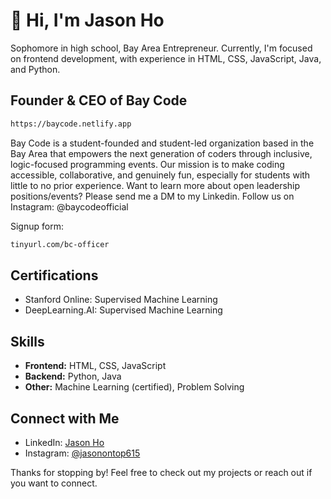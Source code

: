 # 👋 Hi, I'm Jason Ho

Sophomore in high school, Bay Area Entrepreneur.
Currently, I'm focused on frontend development, with experience in HTML, CSS, JavaScript, Java, and Python.

## Founder & CEO of Bay Code
```sh 
https://baycode.netlify.app
```
  Bay Code is a student-founded and student-led organization based in the Bay Area that empowers the next generation of coders through inclusive, logic-focused programming events. Our mission is to make coding accessible, collaborative, and genuinely fun, especially for students with little to no prior experience. Want to learn more about open leadership positions/events? Please send me a DM to my Linkedin. Follow us on Instagram: @baycodeofficial

Signup form: 
```sh
tinyurl.com/bc-officer
```

## Certifications
- Stanford Online: Supervised Machine Learning
- DeepLearning.AI: Supervised Machine Learning

## Skills
- **Frontend:** HTML, CSS, JavaScript
- **Backend:** Python, Java
- **Other:** Machine Learning (certified), Problem Solving

## Connect with Me
- LinkedIn: [Jason Ho](https://www.linkedin.com/in/jason-ho-419042370/)
- Instagram: [@jasonontop615](https://www.instagram.com/jasonontop615/)

Thanks for stopping by! Feel free to check out my projects or reach out if you want to connect.
